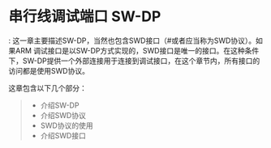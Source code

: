 # 串行线调试端口 SW-DP
: 这一章主要描述SW-DP，当然也包含SWD接口（#或者应当称为SWD协议）。如果ARM 调试接口是以SW-DP方式实现的，SWD接口是唯一的接口。在这种条件下，SW-DP提供一个外部连接用于连接到调试接口，在这个章节内，所有接口的访问都是使用SWD协议。

这章包含以下几个部分：
> * 介绍SW-DP
> * 介绍SWD协议
> * SWD协议的使用
> * 介绍SWD接口
